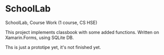# SchoolLab
SchoolLab, Course Work (1 course, CS HSE)

This project implements classbook with some added functions.
Written on Xamarin.Forms, using SQLite DB.

Ths is just a prototipe yet, it's not finished yet.
